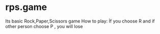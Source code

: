 # rps.game
Its basic Rock,Paper,Scissors game
How to play:
İf you choose R and if other person choose P , you will lose
